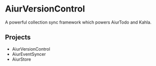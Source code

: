 # AiurVersionControl

A powerful collection sync framework which powers AiurTodo and Kahla.

## Projects

* AiurVersionControl
* AiurEventSyncer
* AiurStore